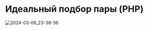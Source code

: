 # Идеальный подбор пары (PHP)

![2024-03-06_23-38-36](https://github.com/git-morozova/HW-10/assets/153770811/18e30f1a-76c0-4073-9602-0bc9fd066704)

